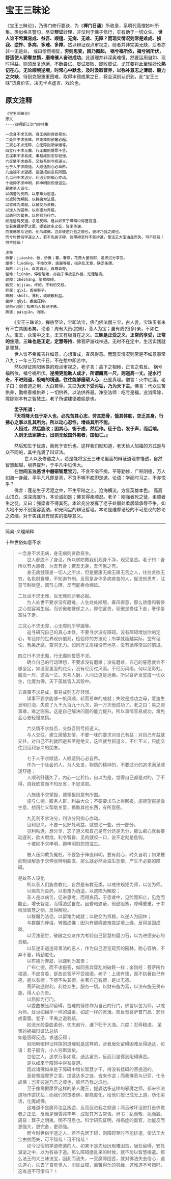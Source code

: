 
# 宝王三昧论

《宝王三昧论》，乃佛门修行要诀，为《**禅门日诵**》所收录，系明代高僧妙叶所集。类似格言警句，尽显**辩证**妙理，非仅利于佛子修行，实有助于一切众生。 **世人谁不希冀易成、益吾、顺适、无病、无难、无障？而现实情况则常是难成、损我、逆忤、多病、多难、多障**。然以辩证观点审视之，前者并非完美无缺，后者亦非一无是处， 或曰恰然相反，**穷则思变，困乃图起， 祸兮福所依，福兮祸所伏，舒适使人骄奢怠惰，磨难催人奋进成功**。此道理并非深奥难懂，然要运用自如、现时得益，则须反复琢磨、不断尝试、屡试屡败、屡败屡试，尤其要将此至理妙论**熟记在心，无论顺境逆境，时常心中默念，及时汲取营养，以弥补意志之薄弱、毅力之欠缺**。待到克服重重困难，取得丰硕成果之日，将会深刻认识到，此“宝王三昧”货真价实，决无半点虚言、戏论也。


## 原文注释
```
《宝王三昧论》
原文  
----四明鄞江沙门妙叶集

一念身不求无病，身无病则贪欲易生。
二处世不求无难，世无难则骄奢必起。
三究心不求无障，心无障则所学躐等。
四立行不求无魔，行无魔则誓愿不坚。
五谋事不求易成，事易成则志存轻慢。
六交情不求益吾，交益吾则亏损道义。
七于人不求顺适，人顺适则心必自矜。
八施德不求望报，德望报则意有所图。
九见利不求沾分，利沾分则痴心亦动。
十被抑不求申明，抑申明则怨恨滋生。
是故圣人设化，
以病苦为良药，以患难为逍遥，
以遮障为解脱，以群魔为法侣，
以留难为成就，以敝交为资粮，
以逆人为园林，以布德为弃屣，
以疏利为富贵，以屈抑为行门，
如是居碍反通，求通反碍，是以如来于障碍中得菩提道，
至若鸯掘摩罗之辈，提婆达多之徒，皆来作逆，
而我佛悉与记莂，化令成佛，岂非彼逆乃吾之顺也，彼坏乃我之成也，
而今时世俗学道之人，若不先居于碍，则障碍至时不能排遣，使法王大宝由兹而失，可不惜哉！可不惜哉！

注释
骄奢：jiāoshē，骄，骄傲；奢，奢侈，花费大量钱财，追求过分享受。
躐等：lièděng，不按次序，逾越等级，指杂乱无章，缺乏条理。
自矜：zìjīn，自高自大，自尊自夸。
留难：liúnàn，停留阻难，亦指于事故意作梗，无理阻挠。
遮障：zhēzhàng，阻拦障碍。
敝交：bìjiāo，坏的、不利的交易。
弃屣：qìxǐ，丢掉鞋子。
疏利：shūlì，薄利，或疏散利益。
屈抑：qūyì，委屈压抑。
记莂=记别：指佛为人授记作佛。
排遣：páiqiǎn，消除。
```


　　《宝王三昧论》，禅宗至论，宝即法宝，佛门佛法僧三宝，古人言，宝珠玉者未有不亡其国者矣。论语：周有大赉(赏赐)，善人为宝；虽有周(很多)亲，不如仁人。宝王，众宝中之王，王又有极自在之义。**三昧是正受之义，正常的享受，正常的生活**。**三昧也是正定，定慧等持**，佛菩萨游戏神通，无时不在定中，生活实践就是智慧。  
　　世人谁不希冀吉祥如意，心想事成，春风得意。而现实情况则常是不如意事常八九；一年三万六千日，不在愁中即苦中。  
　　然以辩证阴阳转换的观点审视之，老子言：高下之相倾，正言之若反。 祸兮福所依，福兮祸所伏。**逆境更能助人成才，所谓魔高一尺，则道高一丈。逆水行舟，不进则退，极端的境遇，往往能够磨砺人心**，凸显真理。僧言：火中红莲。老子曰：弱者道之用，大白若辱。又曰**为天下受污垢，乃为天下主**。佛言：代众生苦供养，勤修善根供养；一切供养，以法供养最。净空法师：吃亏是福，业消障除，障除则本有之智慧生。老子所谓建德若偷是也。  

　　**孟子所谓：  
　　『天将降大任于斯人也，必先苦其心志，劳其筋骨，饿其体肤，空乏其身，行拂心之事以乱其所为。所以动心忍性，增益其所不能。  
　　人恒过，然后能改；困其心，衡于虑，然后作。征于色，发于声，而后喻。  
　　入则无法家拂士，出则无敌国外患者，国恒亡。』**

　　然后知生于忧患，而死于安乐也。这样我们就知道，老天给人加福的方式是与众不同的，其中充满了辩证法。  
　　
　　世人以及修道之人，若是能将宝王三昧论里面的辩证道理参悟透，自然智慧超越，境界提升，于平凡中见伟大。   
　　在**世间五浊恶世中磨砺智慧宝刀**，不贪不嗔不痴，平等勤修，广积阴德，万人如海一身藏，平平凡凡即是真，不贪不嗔不痴即是道。论语：学而时习之，不亦悦乎？  
　　佛言：莲花生于污泥之中，不生平陆之上。沧海横流，方显英雄本色。 高高山顶立，深深海底行，本论诚如是；佛言得柔顺忍。老子：刚强者死之徒，柔顺者生之徒。又曰：强梁者不得其死。本论充分发挥了老子处弱处柔居暗承辱不争，如大地不分不别宽容涵纳，和光同尘的辨证哲理。本论是维摩诘经的不可思议的妙论之浓缩。对于实践具有现实的指导意义。

---

简易-义理阐释  

十种世俗如意不求
> 一念身不求无病，身无病则贪欲易生。  
> 　　世人都脱不了身见，所以佛陀教我们观身不净，观受是苦。老子曰：吾所以有大患者，为吾有身；若吾无身，吾何患之有。  
> 　　身无病健康是一切人之所求，但是健康无病无痛无苦之人，往往贪欲无穷，名色财食睡，不知道节制。反而是身体多病劳苦的人，促进他思考，注意节制欲望，调节心理，反而能寿命绵延。  
>
> 二处世不求无难，世无难则骄奢必起。  
> 　　为人处世不要求没有磨难，人生处处顺境，春风得意，那么骄傲和奢侈之心就容易生起。而骄傲和奢侈之人，即使富贵，骄傲是贵往下走，奢侈是富往下走。  
>
> 三究心不求无障，心无障则所学躐等。  
> 　　追寻研究自己的真心本性，不要寻求没有障碍。没有障碍增加你的定心，考验你的世界观价值观，检验你的方法论；所学就超越实际，空有理论，教条迂腐，空洞无力。如同万丈高楼没有地基，没有循序渐进的前进。  
>
> 四立行不求无魔，行无魔则誓愿不坚。  
> 　　确立自己的行动理想，不要求没有磨难；没有磨难，自己的誓愿就会不够坚定，如温室里面的花朵，没有经历过风雨。不经历风雨，何以见彩虹。魔高一尺，道高一丈。天考人磨，人间正道是沧桑。所以菩萨发誓度一切众生，化魔为佛，天下英雄皆入其彀中。
>
> 五谋事不求易成，事易成则志存轻慢。  
> 　　谋事不要求能够一帆风顺，轻而易举的成就；失败是成功之母，爱迪生发明灯泡，失败了九千九百九十九次，第一万次他成功了。老之曰：易之则事难，难之则易。这是自己解决问题的能力提升。所以事情容易成功，难免会心志轻慢怠惰。  
>
> 　　六交情不求益吾，交益吾则亏损道义。  
> 　　与人交往，建立感情友情，不要一味的要求对自己有益；对自己有益就交往，对自己不利就回避甚至是绝交，这样就亏损道义，不仁不义，只能交往到见利忘义的朋友。  
>
> 　　七于人不求顺适，人顺适则心必自矜。  
> 　　作为一个社会的人，为人处世，物质的精神的，不要过分的追求满足顺遂舒适；  
> 　　人顺利舒适久了，内心一定矜持，自以为是，觉得自己都是对的，了不得，自我欣赏而不知反省，不思进取。  
>
> 　　八施德不求望报，德望报则意有所图。  
> 　　施与仁德，服务人群，利益大众；不要要求马上得回报。施德望报是做生意，想用仁义帮助关爱，换取其他东西，有所意图。  
>
> 　　九见利不求沾分，利沾分则痴心亦动。  
> 　　见利思义，不要一见好处利益，就想沾一些，分一部分。  
> 　　见利粘连，想分享，忘了道义和自己是有分还是无分，那么痴心就会妄动逐利，欲火燃烧，利令智昏，见肉就咬一口，说不定就是鱼钩。  
> 　　十被抑不求申明，抑申明则怨恨滋生。  
>
> 　　被人压抑欺负冤枉，不要急于伸直辩明，要有耐心，时久自明；如果被抑制误解急于求伸张辨明曲直，那么就必然会滋生怨恨，产生不必要的障碍。    
>
>  
> 是故圣人设化  
> 　　所以圣人们施舍教化，自然是有教无类，以戒律规矩为师，以苦为师。  
> 　　以病苦为良药，以患难为逍遥，以遮障为解脱；  
> 　　圣人是以病苦，促进思考，而得良药。于患难中，见险而知止，见危而能止，增长智慧，而得逍遥自在。因昏暗遮蔽，前途阻塞，障碍重重，于中检验智慧之剑，反得解脱。  
> 　　以群魔为法侣，以留难为成就；以敝交为资粮，以逆人为园林；  
> 　　与群魔为伴侣，转魔成佛；因为有留碍苦难做逆增上缘，反得坚固成就。  
> 　　以污浊恶世，破敝之交友作为考验自己智慧的磨刀石，以为进德安心的资粮。  
> 　　以反逆正道违背善法的恶人，作为自己游览观赏的园林，耐心容纳，不弃不舍，精勤度化。  
> 　　以布德为弃屣，以疎利为富贵；  
> 　　广布仁德，而不求报答，如同丢弃穿乱的破鞋一样；金刚经：菩萨所作福德，不应贪着，是故说菩萨不受福德。老子：上德有德，而不执著自己有德，是以有德；下德不失其德，执著自己有德，是以无德。  
> 　　菩萨疏通财利，利益众生，服务一切。以财布施为富，以法布施无畏布施，得人心为贵。  
> 　　以屈抑为行门。  
> 　　以委曲被压抑留碍，苦难的锤炼作为自己的行门，佛言以苦为师，以戒为师。处世如绵羊一样的温柔，如蛇一样的灵活。观世音菩萨普门品：悲体戒雷震。老子：平夷之道若结。  
> 　　如流水般委曲柔弱，矢志前行，谦下归于大海。六度：忍辱精进。
圣贤的祸福辩证法总结  
> 如是居碍反通，求通反碍；  
> 　　阴阳明暗辩证转换的道理就是这样的，贤者居处留碍困难反得通达，论语：君子固穷，小人穷斯滥矣。  
> 　　世俗之人，追求万事如意，通达富贵，反而只是得到阻碍痛苦。  
> 　　是以如来于障碍中得菩提道。  
> 　　因此诸佛如来是于障碍中增长智慧才干，得没有挂碍的菩提道的。  
> 　　至若鸯掘摩罗之辈，提婆达多之徒，皆来作逆；而我佛悉与记莂，化令成佛；岂非彼逆乃吾之顺也，彼坏乃我之成也。  
> 　　至于像鸯掘摩罗这样的杀人魔王，提婆达多这样的邪魔之师，都来佛法道场作逆扰乱；而我们的觉者佛，都能度化，给他们授记成无上道，劝化奖诱，化魔成佛。  
> 　　这难道不是魔师浊乱叛逆，反而促进我之顺道；两舌破坏沮败打击佛觉者之正法，反而是瑞雪兆丰年，成就其万古常青。尚书：乱而敬，扰而毅。周易：箕子之明夷，明不可息也。科学研究证明，得癌症的器官，功能反而更强大，更完备，更顽强。  
> 　　而今时世俗学道之人，若不先居于碍，则障碍至时不能排遣，使法王大宝由兹而失，可不惜哉！可不惜哉！  
> 　　如今世俗的学道修道的人，如果不是先经历艰难困苦，居处留碍，安处温室之中，以为有益于道。那么障碍磨乱来的时候，就不能以智慧排遣。那么法王的大三昧法宝，因此而流失，一受魔障困苦，就对佛法失去信心，退失道心，失去了自觉觉人，消除业障，离苦得乐的机缘，这难道不可惜吗，这难道不可惜吗？！  
